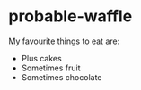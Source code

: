 # probable-waffle

My favourite things to eat are:

- Plus cakes
- Sometimes fruit
- Sometimes chocolate
 
